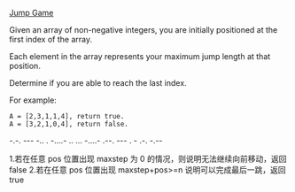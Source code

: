 [Jump Game](https://leetcode.com/problems/jump-game/)

Given an array of non-negative integers, you are initially positioned at the first index of the array.

Each element in the array represents your maximum jump length at that position.

Determine if you are able to reach the last index.

For example:
```
A = [2,3,1,1,4], return true.
A = [3,2,1,0,4], return false.
```
-.-. --- -.. . -....- .. ... -....- .--. --- . - .-. -.--

1.若在任意 pos 位置出现 maxstep 为 0 的情况，则说明无法继续向前移动，返回 false
2.若在任意 pos 位置出现 maxstep+pos>=n 说明可以完成最后一跳，返回 true